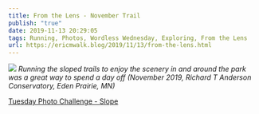 ```yaml
---
title: From the Lens - November Trail
publish: "true"
date: 2019-11-13 20:29:05
tags: Running, Photos, Wordless Wednesday, Exploring, From the Lens
url: https://ericmwalk.blog/2019/11/13/from-the-lens.html
---
```


![](https://ericmwalk.blog/uploads/2021/67cf22ade5.jpg)
*Running the sloped trails to enjoy the scenery in and around the park was a great way to spend a day off (November 2019, Richard T Anderson Conservatory, Eden Prairie, MN)*

<a href="https://dutchgoesthephoto.net/2019/11/12/tuesday-photo-challenge-slope/">Tuesday Photo Challenge - Slope</a>